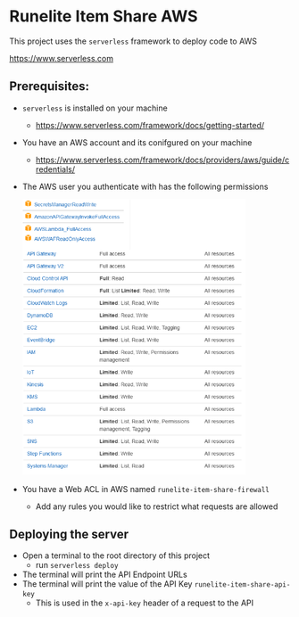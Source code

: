 # Runelite Item Share AWS

This project uses the `serverless` framework to deploy code to AWS

https://www.serverless.com

## Prerequisites:
* `serverless` is installed on your machine
  * https://www.serverless.com/framework/docs/getting-started/

* You have an AWS account and its conifgured on your machine
  * https://www.serverless.com/framework/docs/providers/aws/guide/credentials/

* The AWS user you authenticate with has the following permissions

  <img src="./assets/permissions.png" width="400">

* You have a Web ACL in AWS named `runelite-item-share-firewall`
  * Add any rules you would like to restrict what requests are allowed

## Deploying the server
* Open a terminal to the root directory of this project
  * run `serverless deploy`
* The terminal will print the API Endpoint URLs 
* The terminal will print the value of the API Key `runelite-item-share-api-key`
  * This is used in the `x-api-key` header of a request to the API